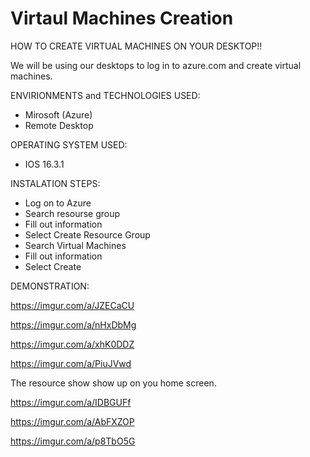 # Virtaul Machines Creation

HOW TO CREATE VIRTUAL MACHINES ON YOUR DESKTOP!!


We will be using our desktops to log in to azure.com and create virtual machines.


ENVIRIONMENTS and TECHNOLOGIES USED:
* Mirosoft (Azure)
* Remote Desktop 


OPERATING SYSTEM USED:
* IOS 16.3.1


INSTALATION STEPS:
* Log on to Azure
* Search resourse group
* Fill out information
* Select Create Resource Group
* Search Virtual Machines
* Fill out information 
* Select Create


DEMONSTRATION:

https://imgur.com/a/JZECaCU

https://imgur.com/a/nHxDbMg

https://imgur.com/a/xhK0DDZ

https://imgur.com/a/PiuJVwd

The resource show show up on you home screen.


https://imgur.com/a/IDBGUFf

https://imgur.com/a/AbFXZOP

https://imgur.com/a/p8TbO5G





